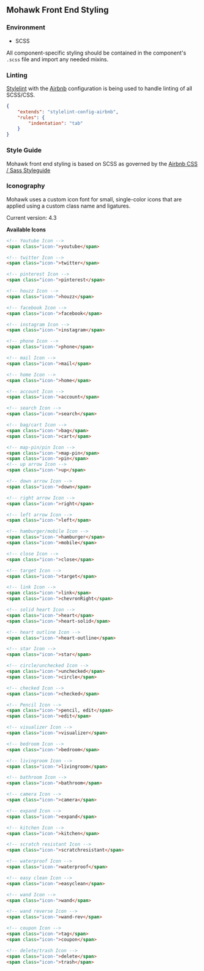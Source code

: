## Mohawk Front End Styling

### Environment

- SCSS

All component-specific styling should be contained in the component's `.scss` file and import any needed mixins.

### Linting

[Stylelint](https://stylelint.io/) with the [Airbnb](https://github.com/airbnb/css) configuration is being used to handle linting of all SCSS/CSS.

```json
{
	"extends": "stylelint-config-airbnb",
	"rules": {
		"indentation": "tab"
	}
}
```

### Style Guide

Mohawk front end styling is based on SCSS as governed by the [Airbnb CSS / Sass Styleguide](https://github.com/airbnb/css#readme)

### Iconography

Mohawk uses a custom icon font for small, single-color icons that are applied
using a custom class name and ligatures.

Current version: 4.3

**Available Icons**

```html
<!-- Youtube Icon -->
<span class="icon-">youtube</span>

<!-- twitter Icon -->
<span class="icon-">twitter</span>

<!-- pinterest Icon -->
<span class="icon-">pinterest</span>

<!-- houzz Icon -->
<span class="icon-">houzz</span>

<!-- facebook Icon -->
<span class="icon-">facebook</span>

<!-- instagram Icon -->
<span class="icon-">instagram</span>

<!-- phone Icon -->
<span class="icon-">phone</span>

<!-- mail Icon -->
<span class="icon-">mail</span>

<!-- home Icon -->
<span class="icon-">home</span>

<!-- account Icon -->
<span class="icon-">account</span>

<!-- search Icon -->
<span class="icon-">search</span>

<!-- bag/cart Icon -->
<span class="icon-">bag</span>
<span class="icon-">cart</span>

<!-- map-pin/pin Icon -->
<span class="icon-">map-pin</span>
<span class="icon-">pin</span>
<!-- up arrow Icon -->
<span class="icon-">up</span>

<!-- down arrow Icon -->
<span class="icon-">down</span>

<!-- right arrow Icon -->
<span class="icon-">right</span>

<!-- left arrow Icon -->
<span class="icon-">left</span>

<!-- hamburger/mobile Icon -->
<span class="icon-">hamburger</span>
<span class="icon-">mobile</span>

<!-- close Icon -->
<span class="icon-">close</span>

<!-- target Icon -->
<span class="icon-">target</span>

<!-- link Icon -->
<span class="icon-">link</span>
<span class="icon-">chevronRight</span>

<!-- solid heart Icon -->
<span class="icon-">heart</span>
<span class="icon-">heart-solid</span>

<!-- heart outline Icon -->
<span class="icon-">heart-outline</span>

<!-- star Icon -->
<span class="icon-">star</span>

<!-- circle/unchecked Icon -->
<span class="icon-">unchecked</span>
<span class="icon-">circle</span>

<!-- checked Icon -->
<span class="icon-">checked</span>

<!-- Pencil Icon -->
<span class="icon-">pencil, edit</span>
<span class="icon-">edit</span>

<!-- visualizer Icon -->
<span class="icon-">visualizer</span>

<!-- bedroom Icon -->
<span class="icon-">bedroom</span>

<!-- livingroom Icon -->
<span class="icon-">livingroom</span>

<!-- bathroom Icon -->
<span class="icon-">bathroom</span>

<!-- camera Icon -->
<span class="icon-">camera</span>

<!-- expand Icon -->
<span class="icon-">expand</span>

<!-- kitchen Icon -->
<span class="icon-">kitchen</span>

<!-- scratch resistant Icon -->
<span class="icon-">scratchresistant</span>

<!-- waterproof Icon -->
<span class="icon-">waterproof</span>

<!-- easy clean Icon -->
<span class="icon-">easyclean</span>

<!-- wand Icon -->
<span class="icon-">wand</span>

<!-- wand reverse Icon -->
<span class="icon-">wand-rev</span>

<!-- coupon Icon -->
<span class="icon-">tag</span>
<span class="icon-">coupon</span>

<!-- delete/trash Icon -->
<span class="icon-">delete</span>
<span class="icon-">trash</span>
```
